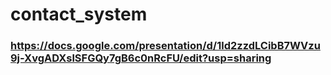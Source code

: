 # contact_system

### https://docs.google.com/presentation/d/1ld2zzdLCibB7WVzu9j-XvgADXslSFGQy7gB6c0nRcFU/edit?usp=sharing